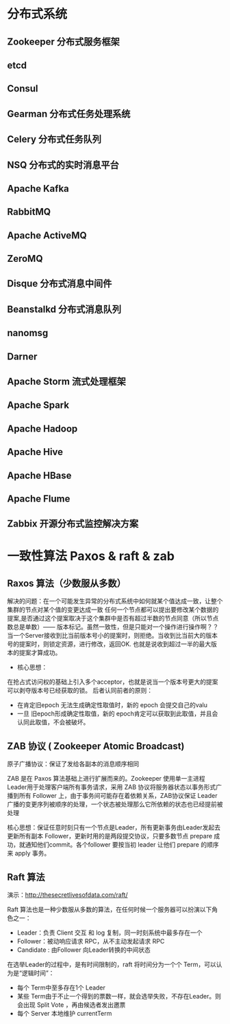 # 分布式系统

## Zookeeper 分布式服务框架
## etcd
## Consul
## Gearman 分布式任务处理系统
## Celery 分布式任务队列
## NSQ 分布式的实时消息平台
## Apache Kafka
## RabbitMQ
## Apache ActiveMQ
## ZeroMQ
## Disque 分布式消息中间件
## Beanstalkd 分布式消息队列
## nanomsg
## Darner

## Apache Storm 流式处理框架
## Apache Spark

## Apache Hadoop
## Apache Hive
## Apache HBase

## Apache Flume

## Zabbix 开源分布式监控解决方案

# 一致性算法 Paxos & raft & zab

## Raxos 算法（少数服从多数）

解决的问题：在一个可能发生异常的分布式系统中如何就某个值达成一致，让整个集群的节点对某个值的变更达成一致
任何一个节点都可以提出要修改某个数据的提案,是否通过这个提案取决于这个集群中是否有超过半数的节点同意（所以节点数总是单数）—— 版本标记。虽然一致性，但是只能对一个操作进行操作啊？？
当一个Server接收到比当前版本号小的提案时，则拒绝。当收到比当前大的版本号的提案时，则锁定资源，进行修改，返回OK.   也就是说收到超过一半的最大版本的提案才算成功。

* 核心思想：

在抢占式访问权的基础上引入多个acceptor，也就是说当一个版本号更大的提案可以剥夺版本号已经获取的锁。
后者认同前者的原则：

- 在肯定旧epoch 无法生成确定性取值时，新的 epoch 会提交自己的valu
- 一旦 旧epoch形成确定性取值，新的 epoch肯定可以获取到此取值，并且会认同此取值，不会被破坏。

## ZAB 协议 ( Zookeeper Atomic  Broadcast)

原子广播协议：保证了发给各副本的消息顺序相同

ZAB 是在 Paxos 算法基础上进行扩展而来的。Zookeeper 使用单一主进程 Leader用于处理客户端所有事务请求，采用 ZAB 协议将服务器状态以事务形式广播到所有 Follower 上，由于事务间可能存在着依赖关系，ZAB协议保证 Leader 广播的变更序列被顺序的处理，一个状态被处理那么它所依赖的状态也已经提前被处理

核心思想：保证任意时刻只有一个节点是Leader，所有更新事务由Leader发起去更新所有副本 Follower，更新时用的是两段提交协议，只要多数节点 prepare 成功，就通知他们commit。各个follower 要按当初 leader 让他们 prepare 的顺序来 apply 事务。

## Raft 算法

演示：http://thesecretlivesofdata.com/raft/

Raft 算法也是一种少数服从多数的算法，在任何时候一个服务器可以扮演以下角色之一：

- Leader：负责 Client 交互 和 log 复制，同一时刻系统中最多存在一个
- Follower：被动响应请求 RPC，从不主动发起请求 RPC
- Candidate : 由Follower 向Leader转换的中间状态

在选举Leader的过程中，是有时间限制的，raft 将时间分为一个个 Term，可以认为是“逻辑时间”：

- 每个 Term中至多存在1个 Leader
- 某些 Term由于不止一个得到的票数一样，就会选举失败，不存在Leader。则会出现 Split Vote  ，再由候选者发出邀票
- 每个 Server 本地维护 currentTerm

